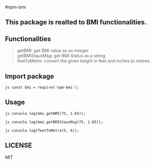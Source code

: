 #npm-bmi
## This package is realted to BMI functionalities.

## Functionalities
> getBMI: get BMI value as an integer <br>
> getBMIStausMsg: get BMI Status as a string <br>
> feetToMetre: convert the given height in feet and inches to metres.

## Import package
```js const bmi = require('npm-bmi');``` <br>

## Usage
```js console.log(bmi.getBMI(75, 1.65));``` <br>
<!--- returns 27.55-->
```js console.log(bmi.getBMIStausMsg(75, 1.65));```
<!--- returns Over Weight-->
```js console.log(feetToMetre(5, 6));```
<!--- returns 1.68-->

## LICENSE

MIT